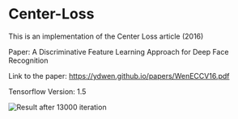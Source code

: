 # Center-Loss
This is an implementation of the Center Loss article (2016)

Paper:
A Discriminative Feature Learning Approach
for Deep Face Recognition

Link to the paper:
https://ydwen.github.io/papers/WenECCV16.pdf

Tensorflow Version: 1.5

![Result after 13000 iteration](https://user-images.githubusercontent.com/13023894/36691720-5b842862-1b36-11e8-9d1e-84e212f8ed9f.png)

